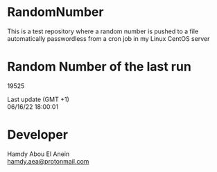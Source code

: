 # RandomNumber    
This is a test repository where a random number is pushed to a file automatically passwordless from a cron job in my Linux CentOS server    
# Random Number of the last run   
19525
      
Last update (GMT +1)    
06/16/22 18:00:01
# Developer    
Hamdy Abou El Anein   
hamdy.aea@protonmail.com
